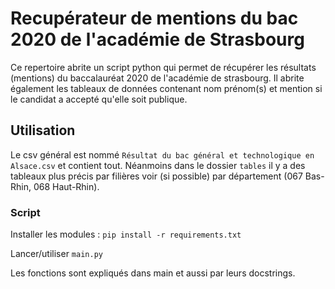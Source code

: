 # Recupérateur de mentions du bac 2020 de l'académie de Strasbourg

Ce repertoire abrite un script python qui permet de récupérer les résultats (mentions) du baccalauréat 2020 de l'académie de strasbourg.
Il abrite également les tableaux de données contenant nom prénom(s) et mention si le candidat a accepté qu'elle soit publique.


## Utilisation

Le csv général est nommé ``Résultat du bac général et technologique en Alsace.csv`` et contient tout. Néanmoins dans le dossier `tables`
il y a des tableaux plus précis par filières voir (si possible) par département (067 Bas-Rhin, 068 Haut-Rhin).

### Script

Installer les modules : ``pip install -r requirements.txt``

Lancer/utiliser ``main.py``

Les fonctions sont expliqués dans main et aussi par leurs docstrings.